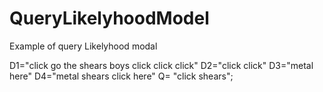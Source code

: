 # QueryLikelyhoodModel
Example of query Likelyhood modal

D1="click go the shears boys click click click"
D2="click click"
D3="metal here"
D4="metal shears click here"
Q= "click shears";
